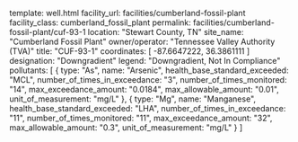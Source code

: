 template: well.html
facility_url: facilities/cumberland-fossil-plant
facility_class: cumberland_fossil_plant
permalink: facilities/cumberland-fossil-plant/cuf-93-1
location: "Stewart County, TN"
site_name: "Cumberland Fossil Plant"
owner/operator: "Tennessee Valley Authority (TVA)"
title: "CUF-93-1"
coordinates: [
  -87.6647222,
  36.3861111
]
designation: "Downgradient"
legend: "Downgradient, Not In Compliance"
pollutants: [
  {
  type: "As",
  name: "Arsenic",
  health_base_standard_exceeded: "MCL",
  number_of_times_in_exceedance: "3",
  number_of_times_monitored: "14",
  max_exceedance_amount: "0.0184",
  max_allowable_amount: "0.01",
  unit_of_measurement: "mg/L"
  },
  {
  type: "Mg",
  name: "Manganese",
  health_base_standard_exceeded: "LHA",
  number_of_times_in_exceedance: "11",
  number_of_times_monitored: "11",
  max_exceedance_amount: "32",
  max_allowable_amount: "0.3",
  unit_of_measurement: "mg/L"
  }
]

